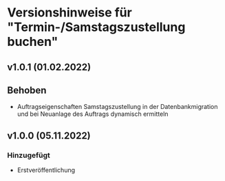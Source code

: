# Versionshinweise für "Termin-/Samstagszustellung buchen"

## v1.0.1 (01.02.2022)

## Behoben
- Auftragseigenschaften Samstagszustellung in der Datenbankmigration und bei Neuanlage des Auftrags dynamisch ermitteln

## v1.0.0 (05.11.2022)

### Hinzugefügt
- Erstveröffentlichung
